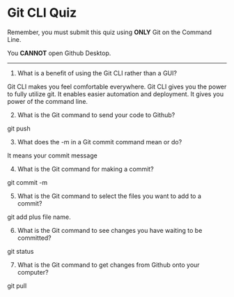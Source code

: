 # Git CLI Quiz

Remember, you must submit this quiz using __ONLY__ Git on the Command Line.

You __CANNOT__ open Github Desktop.

---

1. What is a benefit of using the Git CLI rather than a GUI?

<!-- Write your answer here -->
Git CLI makes you feel comfortable everywhere.
Git CLI gives you the power to fully utilize git.
It enables easier automation and deployment.
It gives you power of the command line.


2. What is the Git command to send your code to Github?

<!-- Write your answer here -->
git push

3. What does the -m in a Git commit command mean or do?

<!-- Write your answer here -->
It means your commit message

4. What is the Git command for making a commit?

<!-- Write your answer here -->
git commit -m

5. What is the Git command to select the files you want to add to a commit?

<!-- Write your answer here -->
git add plus file name.

6. What is the Git command to see changes you have waiting to be committed?

<!-- Write your answer here -->
git status

7. What is the Git command to get changes from Github onto your computer?

<!-- Write your answer here -->
git pull


